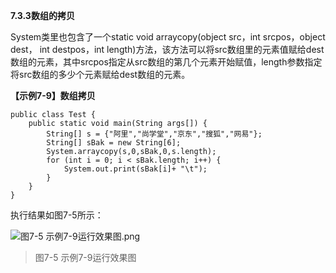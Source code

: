 **7.3.3数组的拷贝**

   System类里也包含了一个static void arraycopy(object src，int srcpos，object dest， int destpos，int length)方法，该方法可以将src数组里的元素值赋给dest数组的元素，其中srcpos指定从src数组的第几个元素开始赋值，length参数指定将src数组的多少个元素赋给dest数组的元素。

**【示例7-9】数组拷贝**

```
public class Test {
	public static void main(String args[]) {
		String[] s = {"阿里","尚学堂","京东","搜狐","网易"}; 
	    String[] sBak = new String[6];
	    System.arraycopy(s,0,sBak,0,s.length);
	    for (int i = 0; i < sBak.length; i++) {
			System.out.print(sBak[i]+ "\t");
		}
	}
}
```

   执行结果如图7-5所示：

![图7-5 示例7-9运行效果图.png](https://www.sxt.cn/360shop/Public/admin/UEditor/20170522/1495419905505546.png)

> 图7-5 示例7-9运行效果图